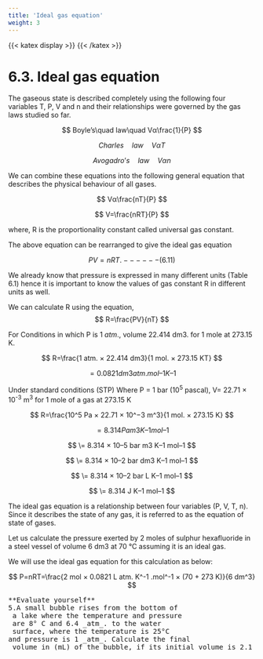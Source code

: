 ```yaml
---
title: 'Ideal gas equation'
weight: 3
---
```


{{< katex display >}}
{{< /katex >}}

# 6.3. Ideal gas equation

The gaseous state is described completely using the following four variables T, P, V and n and their relationships were governed by the gas laws studied so far.

$$
Boyle’s\quad law\quad Vα\frac{1}{P}
$$

$$
Charles\quad law\quad VαT
$$

$$
Avogadro’s\quad law\quad Vαn
$$


We can combine these equations into the following general equation that describes the physical behaviour of all gases.

$$
Vα\frac{nT}{P}
$$

$$
V=\frac{nRT}{P}
$$


where, R is the proportionality constant called universal gas constant.

The above equation can be rearranged to give the ideal gas equation

$$
PV = nRT. ------ (6.11)
$$

We already know that pressure is expressed in many different units (Table 6.1) hence it is important to know the values of gas constant R in different units as well.

We can calculate R using the equation,
$$
R=\frac{PV}{nT}
$$


For Conditions in which P is 1 _atm_., volume 22.414 dm3. for 1 mole at 273.15 K.

$$
R=\frac{1 atm. × 22.414 dm3}{1 mol. × 273.15 KT}
$$

$$
= 0.0821 dm3 atm. mol–1 K–1
$$

Under standard conditions (STP) Where P = 1 bar (10<sup>5</sup> pascal), V= 22.71 × 10<sup>-3</sup> m<sup>3</sup> for 1 mole of a gas at 273.15 K


$$
R=\frac{10^5 Pa × 22.71 × 10^−3 m^3}{1 mol. × 273.15 K}
$$

$$
= 8.314 Pa m3 K–1 mol–1
$$

$$
\= 8.314 × 10–5 bar m3 K–1 mol–1
$$

$$
\= 8.314 × 10–2 bar dm3 K–1 mol–1
$$

$$
\= 8.314 × 10–2 bar L K–1 mol–1
$$

$$
\= 8.314 J K–1 mol–1
$$

The ideal gas equation is a relationship between four variables (P, V, T, n). Since it describes the state of any gas, it is referred to as the equation of state of gases.

Let us calculate the pressure exerted by 2 moles of sulphur hexafluoride in a steel vessel of volume 6 dm3 at 70 °C assuming it is an ideal gas.

We will use the ideal gas equation for this calculation as below:

$$
P=nRT=\frac{2 mol ×
0.0821 L atm. K^-1 .mol^-1 ×
(70 + 273 K)}{6 dm^3}
$$

<pre>
**Evaluate yourself**
5.A small bubble rises from the bottom of <br> a lake where the temperature and pressure<br> are 8° C and 6.4 _atm_. to the water<br> surface, where the temperature is 25°C <br>and pressure is 1 _atm_. Calculate the final<br> volume in (mL) of the bubble, if its initial volume is 2.1 mL.
</pre>
